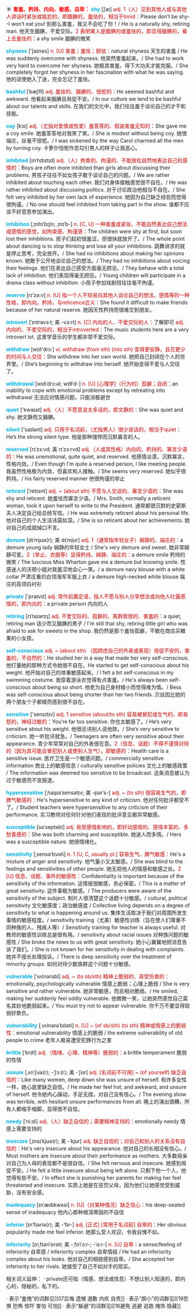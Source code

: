 ☀ <font color="red">**害羞、矜持、内向、敏感、自卑：**</font>
<font color="sky blue">**shy**</font> [ʃaɪ] 
<font color="#c00000">adj. 1（人）见到其他人或与其他人讲话时紧张或尴尬的，即腼腆的，羞怯的，相当于timid：</font>Please don’t be shy--I won’t eat you! 别那么害羞，我又不会吃了你！/ He is a naturally shy, retiring man. 他天生腼腆，不爱交际。<font color="#c00000">2 表明某人是腼腆的或羞怯的，即显得腼腆的，看上去羞怯的：</font>a shy smile 腼腆的微笑
                     
<font color="sky blue">**shyness**</font> ['ʃaɪnəs]
<font color="#c00000">n. [U] 害羞；羞怯；胆怯：</font>natural shyness 天生的害羞 / He was suddenly overcome with shyness. 他突然害羞起来。/ She had to work very hard to overcome her shyness. 她极其害羞，得下大功夫才能克服。/ She completely forgot her shyness in her fascination with what he was saying. 他的话使她入了迷，完全忘记了羞怯。

<font color="sky blue">**bashful**</font> [ˈbæʃfl]
<font color="#c00000">adj. 羞怯的、腼腆的、忸怩的：</font>He seemed bashful and awkward. 他看起来腼腆且局促不安。/ In our culture we tend to be bashful about our talents and skills. 在我们的文化中，我们往往羞于谈论自己的才干和技能。

<font color="sky blue">**coy**</font> [kɔɪ]
<font color="#c00000">adj.（尤指对爱情或性爱）羞答答的、假装害羞无知的：</font>She gave me a coy smile. 她羞答答地对我笑了笑。/ She is modest without being coy. 她很端庄，丝毫不忸怩。/ I was sickened by the way Carol charmed all the men by turning coy. 卡萝尔忸怩作态勾引男人的样子让我恶心。
           
<font color="sky blue">**inhibited**</font> [ɪnˈhɪbɪtɪd]
<font color="#c00000">adj.（人）拘束的、拘谨的、不能放松自然地表达自己的感情的：</font>Boys are often more inhibited than girls about discussing their problems. 男孩子往往不如女孩子敢于谈论自己的问题。/ We are rather inhibited about touching each other. 我们对身体接触感觉很不自在。/ He was rather inhibited about discussing politics. 对于讨论政治他相当不自在。/ She felt very inhibited by her own lack of experience. 她因为自己缺乏经验而觉得很拘谨。/ No one should feel inhibited from taking part in the show. 谁都不应该不好意思参加演出。
           
<font color="sky blue">**inhibition**</font> [ˌɪnhɪˈbɪʃn; ˌɪnɪˈb-]
<font color="#c00000">n. [C, U] 一种害羞或紧张、不能自然表达自己想法或感情的感觉，如拘束感、拘谨感：</font>The children were shy at first, but soon lost their inhibitions. 孩子们起初很羞涩，但很快就放开了。/ The whole point about dancing is to stop thinking and lose all your inhibitions. 跳舞讲求的就是停止思考，完全放开。/ She had no inhibitions about making her opinions known. 她敢于公开地谈论自己的想法。/ They had no inhibitions about voicing their feelings. 他们在表达自己感受方面毫无顾忌。/ They behave with a total lack of inhibition. 他们表现得毫无顾忌。/ Young children will participate in a drama class without inhibition. 小孩子参加戏剧班往往毫不拘谨。

<font color="sky blue">**reserve**</font> [rɪ'zə:v] 
<font color="#c00000">n. [U] 指一个人不轻易向其他人谈论自己的想法、感情等的一种性格，即内向，矜持，与reticence近义：</font>She found it difficult to make friends because of her natural reserve. 她因天性矜持而很难交到朋友。
           
<font color="sky blue">**introvert**</font> [ˈɪntrəvɜ:t; 美 -vɜ:rt]
<font color="#c00000">n. [C] 内向的人、不爱交际的人：</font>了解即可 <font color="#c00000">adj. 内向的、不爱交际的，相当于introverted：</font>The music students here are a very introvert lot. 这里学音乐的学生都非常不爱交际。

<font color="sky blue">**withdraw**</font> [wɪð'drɔ:] 
<font color="#c00000">vi. withdraw (from sth) (into sth) 变得更安静，且花更少的时间与人交往：</font>She withdrew into her own world. 她把自己封闭在个人的世界里。/ She’s beginning to withdraw into herself. 她开始变得不爱与人交往了。
           
<font color="sky blue">**withdrawal**</font> [wɪðˈdrɔ:əl; wɪθˈd-] 
<font color="#c00000">n. [U] [心理学]（行为的）孤僻；自闭：</font>an inability to cope with emotional problems except by retreating into withdrawal 无法应对情感问题，只能消极避世

<font color="sky blue">**quiet**</font> ['kwaɪət] 
<font color="#c00000">adj.（人）不愿意说太多话的，即文静的：</font>She was quiet and shy. 她文静而又腼腆。

<font color="sky blue">**silent**</font> ['saɪlənt] 
<font color="#c00000">adj. 只用于名词前，（尤指男人）很少说话的，相当于quiet：</font>He’s the strong silent type. 他是那种强悍而沉默寡言的人。
                      
<font color="sky blue">**reserved**</font> [rɪˈzɜ:vd; 美 rɪˈzɜ:rvd]
<font color="#c00000">adj.（人或其性格）内向的、矜持的、寡言少语的：</font>He was unemotional, quite quiet, and reserved. 他感情淡漠，沉默寡言，性格内敛。/ Even though I'm quite a reserved person, I like meeting people. 我虽然性格极为内敛，但喜欢和人接触。/ She seems very reserved. 她似乎很矜持。/ his fairly reserved manner 他很拘谨的举止

<font color="sky blue">**reticent**</font> [ˈretɪsnt]
<font color="#c00000">adj. ~ (about sth) 不愿与人交谈的、寡言少语的：</font>She was shy and reticent. 她羞怯而寡言少语。/ Mrs. Smith, normally a reticent woman, took it upon herself to write to the President. 通常都很沉默的史密斯夫人决定自己给总统写信。/ He was extremely reticent about his personal life. 他对自己的个人生活讳莫如深。/ She is so reticent about her achievements. 她对自己的成就缄口不言。           

<font color="sky blue">**demure**</font> [dɪˈmjʊə(r); 美 dɪˈmjʊr]
<font color="#c00000">adj. 1（通常指年轻女子）娴静的、端庄的：</font>a demure young lady 娴静的年轻女士 / She's very demure and sweet. 她非常娴静可爱。<font color="#c00000">2（举止、衣服等）显得矜持、娴静、端庄的：</font>a demure smile 矜持的微笑 / The luscious Miss Wharton gave me a demure but knowing smile. 性感迷人的沃顿小姐对我羞涩地会心一笑。/ a demure navy blouse with a white collar 严肃庄重的白领海军军服上衣 / a demure high-necked white blouse 端庄的高领白衬衫

<font color="sky blue">**private**</font> ['praɪvɪt] 
<font color="#c00000">adj. 常作前置定语，指人不愿与别人分享想法或向他人吐露感情的，即内向的：</font>a private person 内向的人
           
<font color="sky blue">**retiring**</font> [rɪˈtaɪərɪŋ]
<font color="#c00000">adj. 不爱交际的、孤僻的、离群索居的、害羞的：</font>a quiet, retiring man 话少而又腼腆的男子 / I'm still that shy, retiring little girl who was afraid to ask for sweets in the shop. 我仍然是那个羞怯孤僻，不敢在商店买糖果的小女孩。
           
<font color="sky blue">**self-conscious**</font>
<font color="#c00000">adj. ~ (about sth) （因顾虑自己的外表或表现）局促不安的，害羞的，不自然的：</font>He studied her in a way that made her very self-conscious. 他打量她的那种方式令她很不自在。He started to get self-conscious about his weight. 他开始对自己的体重敏感起来。/ I felt a bit self-conscious in my swimming costume. 我穿着游泳衣觉得有点害羞。/ He's always been self-conscious about being so short. 他老为自己身材矮小而觉得难为情。/ Bess was self-conscious about being shorter than her two friends. 贝丝因比她的两个朋友个子都矮而感到很不自在。

<font color="sky blue">**sensitive**</font> ['sensɪtɪv] 
<font color="#c00000">adj. 1 sensitive (about/to sth) 容易被冒犯或生气的，即易怒的，神经过敏的：</font>You’re far too sensitive. 你也太敏感了。/ He’s very sensitive about his weight. 他很忌讳别人说他胖。/ She’s very sensitive to criticism. 她一听批评就急。/ Teenagers are often very sensitive about their appearance. 青少年常常对自己的外表很在意。<font color="#c00000">2（信息、话题）不得不谨慎对待的（因为其可能会冒犯别人或使别人生气），即敏感的：</font>Health care is a sensitive issue. 医疗卫生是一个敏感问题。/ commercially sensitive information 商业上的敏感信息 / culturally sensitive policies 文化上的敏感政策 / The information was deemed too sensitive to be broadcast. 这条消息被认为过于敏感而不宜报道。
           
<font color="sky blue">**hypersensitive**</font> [ˌhaɪpəˈsensətɪv; 美 -pərˈs-]
<font color="#c00000">adj. ~ (to sth) 很容易生气的，即脾气敏感的：</font>He's hypersensitive to any kind of criticism. 他对任何批评都受不了。/ Student teachers were hypersensitive to any criticism of their performance. 实习教师对任何针对他们表现的批评意见都异常敏感。           
           
<font color="sky blue">**susceptible**</font> [səˈseptəbl]
<font color="#c00000">adj. 易受感情影响的，即好动感情的、感情丰富的、多愁善感的：</font>She was both charming and susceptible. 她迷人而多情。/ Hers was a susceptible nature. 她很情绪化。

<font color="sky blue">**sensitivity**</font> [ˌsensəˈtɪvəti]
<font color="#c00000">n. 1 [U, C, usually pl.] 容易生气、脾气敏感：</font>He's a mixture of anger and sensitivity. 他气量小又太敏感。/ She was blind to the feelings and sensitivities of other people. 她无视他人的情感和敏感之处。<font color="#c00000">2 [U] 信息、话题、事件的敏感性：</font>Confidentiality is important because of the sensitivity of the information. 这情报很敏感，务必保密。/ This is a matter of great sensitivity. 这件事极为敏感。/ The producers were aware of the sensitivity of the subject. 制片人很清楚这个话题十分敏感。/ cultural, political sensitivity 文化敏感度；政治敏感度 / Collective living depends on a degree of sensitivity to what is happening around us. 集体生活取决于我们对周围所发生事情的敏感程度。/ sensitivity training（尤美）敏感性训练（旨在使人们尊重不同种族的人、残疾人等）/ Sensitivity training for teacher is always useful. 对教师的敏感性训练总是很有用。/ sensitivity about racial issues 对种族问题的敏感性 / She broke the news to us with great sensitivity. 她小心翼翼地把消息告诉了我们。/ She is not known for her sensitivity in dealing with complaints. 她并不擅长处理投诉。/ There is deep sensitivity over the treatment of minority groups. 如何对待少数族群这个问题十分敏感。
           
<font color="sky blue">**vulnerable**</font> [ˈvʌlnərəbl]
<font color="#c00000">adj. ~ (to sb/sth) 精神上脆弱的、易受伤害的：</font>emotionally, psychologically vulnerable 情感上脆弱；心理上脆弱 / She is very sensitive and rather vulnerable. 她非常敏感，而且相对脆弱。/ He smiled, making her suddenly feel oddly vulnerable. 他微微一笑，让她突然感觉自己莫名其妙地脆弱起来。/ You must try not to appear vulnerable. 你千万不要显得软弱好欺负。
           
<font color="sky blue">**vulnerability**</font> [ˌvʌlnərəˈbɪləti]
<font color="#c00000">n. [U] ~ (of sb/sth) (to sth) 精神或情感上的脆弱性：</font>emotional vulnerability 情感上的脆弱 / the extreme vulnerability of old people to crime 老年人极易遭受犯罪行为之害

<font color="sky blue">**brittle**</font> [ˈbrɪtl]
<font color="#c00000">adj.（情绪、心理、精神等）脆弱的：</font>a brittle temperament 脆弱的性情

<font color="sky blue">**unsure**</font> [ˌʌnˈʃʊə(r); -ˈʃɔ:(r); 美 -ˈʃʊr]
<font color="#c00000">adj. [名词前不可用] ~ (of yourself) 缺乏自信的：</font>Like many women, deep down she was unsure of herself. 和许多女性一样，她心底里缺乏自信。/ He made her feel hot, and awkward, and unsure of herself. 他令她内心躁动，手足无措，对自己没有信心。/ The evening show was terrible, with hesitant unsure performances from all. 晚上的演出很糟，所有人都缩手缩脚，显得很不自信。
        
<font color="sky blue">**needy**</font> [ˈni:di]
<font color="#c00000">adj.（人）缺乏自信的；需要精神支持的：</font>emotionally needy 情感上需要支持的

<font color="sky blue">**insecure**</font> [ˌɪnsɪˈkjʊə(r); 美 -ˈkjʊr]
<font color="#c00000">adj. 缺乏自信的；对自己和别人的关系没有自信的：</font>He's very insecure about his appearance. 他对自己的长相没有信心。/ Most mothers are insecure about their performance as mothers. 大多数母亲对自己为人母的表现都不是很自信。/ She felt nervous and insecure. 她感到局促不安。/ He felt a little insecure about being left alone. 只剩下他一个人，他觉得有些不安。/ In effect she is punishing her parents for making her feel threatened and insecure. 实质上她是在惩罚父母，因为他们让她感觉受到威胁，没有安全感。

<font color="sky blue">**inadequacy**</font> [ɪnˈædɪkwəsi]
<font color="#c00000">n. [U]（对某种情况）缺乏信心：</font>his deep-seated sense of inadequacy 他内心那种根深蒂固的不自信

<font color="sky blue">**inferior**</font> [ɪnˈfɪəriə(r); 美 -ˈfɪr-]
<font color="#c00000">adj. [正式] [常用于名词前] 自卑的：</font>Her obvious popularity made me feel inferior. 她那么受人欢迎，令我自愧不如。

<font color="sky blue">**inferiority**</font> [ɪnˌfɪəriˈɒrəti; 美 -ˌfɪriˈɔ:r-; -ˈɑ:r-]
<font color="#c00000">n. [U] 自卑：</font>a sense/feeling of inferiority 自卑感 / inferiority complex 自卑情结 / He had an inferiority complex about his looks. 他对自己的相貌感到自卑。/ She accepted her inferiority to her rivals. 她接受了自己不如对手的现实。

相关词义延伸：
· private还可指（情感、想法或信息）不想让别人知道的，即内心的，隐秘的，私下的。

· 表示“羞愧”的词群见[[07后悔 遗憾 道歉 内疚 自责]]
· 表示“胆小”的词群见[[19恐惧 恐怖 惊吓 害怕 可怕]]
· 表示“躲避”的词群见[[16避免 逃避 逃跑 掩饰 隐藏]]
